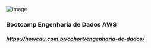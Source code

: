 ![image](https://user-images.githubusercontent.com/64717231/233199034-8ee1a3d1-161b-454b-9437-cdafae0bfbf4.png)


### Bootcamp Engenharia de Dados AWS
##### https://howedu.com.br/cohort/engenharia-de-dados/

